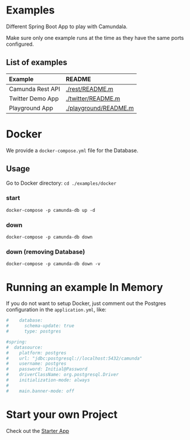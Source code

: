# Examples
Different Spring Boot App to play with Camundala.

Make sure only one example runs at the time as they have the same ports configured.

## List of examples

Example | README
:--- | :---
Camunda Rest API | [./rest/README.m](./rest/README.md)
Twitter Demo App | [./twitter/README.m](./twitter/README.md)
Playground App | [./playground/README.m](./playground/README.md)

# Docker
We provide a `docker-compose.yml` file for the Database.
## Usage
Go to Docker directory:
`cd ./examples/docker`
### start
`docker-compose -p camunda-db up -d`
### down
`docker-compose -p camunda-db down`
### down (removing Database)
`docker-compose -p camunda-db down -v`

# Running an example In Memory
If you do not want to setup Docker, just comment out the Postgres
configuration in the `application.yml`, like:
```yaml
#    database:
#      schema-update: true
#      type: postgres

#spring:
#  datasource:
#    platform: postgres
#    url: "jdbc:postgresql://localhost:5432/camunda"
#    username: postgres
#    password: Initial@Password
#    driverClassName: org.postgresql.Driver
#    initialization-mode: always
#
#    main.banner-mode: off
```

# Start your own Project
Check out the [Starter App](https://github.com/pme123/camundala-starter)
